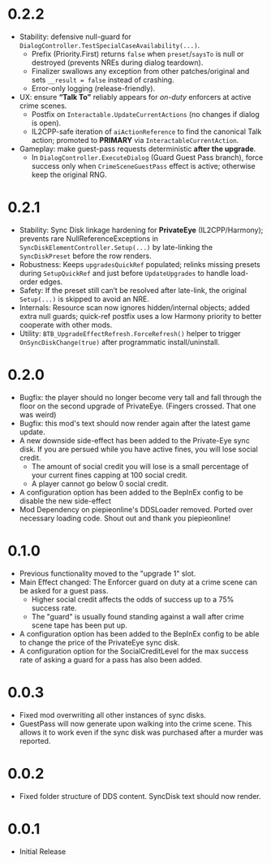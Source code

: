 # 0.2.2

* Stability: defensive null-guard for `DialogController.TestSpecialCaseAvailability(...)`.
  * Prefix (Priority.First) returns `false` when `preset`/`saysTo` is null or destroyed (prevents NREs during dialog teardown).
  * Finalizer swallows any exception from other patches/original and sets `__result = false` instead of crashing.
  * Error-only logging (release-friendly).
* UX: ensure **“Talk To”** reliably appears for *on-duty* enforcers at active crime scenes.
  * Postfix on `Interactable.UpdateCurrentActions` (no changes if dialog is open).
  * IL2CPP-safe iteration of `aiActionReference` to find the canonical Talk action; promoted to **PRIMARY** via `InteractableCurrentAction`.
* Gameplay: make guest-pass requests deterministic **after the upgrade**.
  * In `DialogController.ExecuteDialog` (Guard Guest Pass branch), force success only when `CrimeSceneGuestPass` effect is active; otherwise keep the original RNG.

# 0.2.1

* Stability: Sync Disk linkage hardening for **PrivateEye** (IL2CPP/Harmony); prevents rare NullReferenceExceptions in `SyncDiskElementController.Setup(...)` by late-linking the `SyncDiskPreset` before the row renders.
* Robustness: Keeps `upgradesQuickRef` populated; relinks missing presets during `SetupQuickRef` and just before `UpdateUpgrades` to handle load-order edges.
* Safety: If the preset still can’t be resolved after late-link, the original `Setup(...)` is skipped to avoid an NRE.
* Internals: Resource scan now ignores hidden/internal objects; added extra null guards; quick-ref postfix uses a low Harmony priority to better cooperate with other mods.
* Utility: `BTB_UpgradeEffectRefresh.ForceRefresh()` helper to trigger `OnSyncDiskChange(true)` after programmatic install/uninstall.

# 0.2.0

* Bugfix: the player should no longer become very tall and fall through the floor on the second upgrade of PrivateEye. (Fingers crossed. That one was weird)
* Bugfix: this mod's text should now render again after the latest game update.
* A new downside side-effect has been added to the Private-Eye sync disk. If you are persued while you have active fines, you will lose social credit.
  * The amount of social credit you will lose is a small percentage of your current fines capping at 100 social credit.
  * A player cannot go below 0 social credit. 
* A configuration option has been added to the BepInEx config to be disable the new side-effect
* Mod Dependency on piepieonline's DDSLoader removed. Ported over necessary loading code. Shout out and thank you piepieonline!

# 0.1.0

* Previous functionality moved to the "upgrade 1" slot.
* Main Effect changed: The Enforcer guard on duty at a crime scene can be asked for a guest pass. 
  * Higher social credit affects the odds of success up to a 75% success rate.
  * The "guard" is usually found standing against a wall after crime scene tape has been put up.
* A configuration option has been added to the BepInEx config to be able to change the price of the PrivateEye sync disk.
* A configuration option for the SocialCreditLevel for the max success rate of asking a guard for a pass has also been added.

# 0.0.3

* Fixed mod overwriting all other instances of sync disks.
* GuestPass will now generate upon walking into the crime scene. This allows it to work even if the sync disk was purchased after a murder was reported.

# 0.0.2

* Fixed folder structure of DDS content. SyncDisk text should now render.

# 0.0.1

* Initial Release

